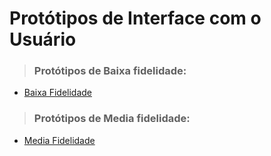 # Protótipos de Interface com o Usuário


> ### Protótipos de Baixa fidelidade:
- [Baixa Fidelidade](/doc/prototipos/prototipos-baixa-fidelidade.md)

> ### Protótipos de Media fidelidade:
- [Media Fidelidade](/doc/prototipos/prototipos-media-fidelidade.md)